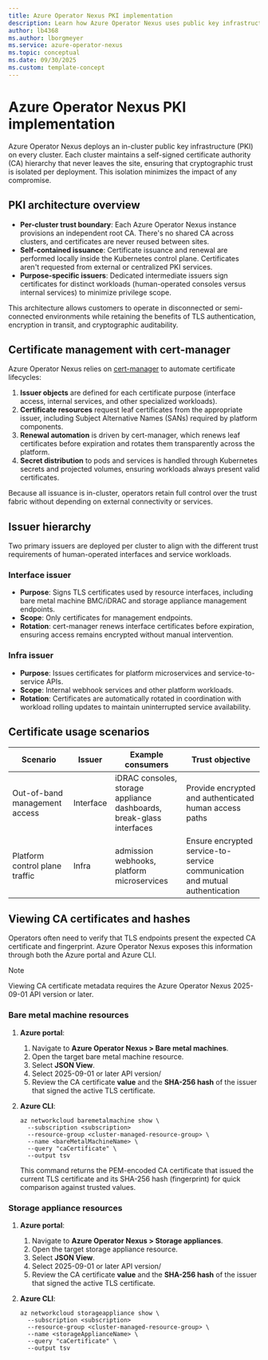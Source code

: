```yaml
---
title: Azure Operator Nexus PKI implementation
description: Learn how Azure Operator Nexus uses public key infrastructure to protect platform control plane, services, and operator-facing interfaces.
author: lb4368
ms.author: lborgmeyer
ms.service: azure-operator-nexus
ms.topic: conceptual
ms.date: 09/30/2025
ms.custom: template-concept
---
```


# Azure Operator Nexus PKI implementation

Azure Operator Nexus deploys an in-cluster public key infrastructure (PKI) on every cluster. Each cluster maintains a self-signed certificate authority (CA) hierarchy that never leaves the site, ensuring that cryptographic trust is isolated per deployment.  This isolation minimizes the impact of any compromise.

## PKI architecture overview

- **Per-cluster trust boundary**: Each Azure Operator Nexus instance provisions an independent root CA. There's no shared CA across clusters, and certificates are never reused between sites.
- **Self-contained issuance**: Certificate issuance and renewal are performed locally inside the Kubernetes control plane. Certificates aren't requested from external or centralized PKI services.
- **Purpose-specific issuers**: Dedicated intermediate issuers sign certificates for distinct workloads (human-operated consoles versus internal services) to minimize privilege scope.

This architecture allows customers to operate in disconnected or semi-connected environments while retaining the benefits of TLS authentication, encryption in transit, and cryptographic auditability.

## Certificate management with cert-manager

Azure Operator Nexus relies on [cert-manager](https://cert-manager.io/) to automate certificate lifecycles:

1. **Issuer objects** are defined for each certificate purpose (interface access, internal services, and other specialized workloads).
2. **Certificate resources** request leaf certificates from the appropriate issuer, including Subject Alternative Names (SANs) required by platform components.
3. **Renewal automation** is driven by cert-manager, which renews leaf certificates before expiration and rotates them transparently across the platform.
4. **Secret distribution** to pods and services is handled through Kubernetes secrets and projected volumes, ensuring workloads always present valid certificates.

Because all issuance is in-cluster, operators retain full control over the trust fabric without depending on external connectivity or services.

## Issuer hierarchy

Two primary issuers are deployed per cluster to align with the different trust requirements of human-operated interfaces and service workloads.

### Interface issuer

- **Purpose**: Signs TLS certificates used by resource interfaces, including bare metal machine BMC/iDRAC and storage appliance management endpoints.
- **Scope**: Only certificates for management endpoints.
- **Rotation**: cert-manager renews interface certificates before expiration, ensuring access remains encrypted without manual intervention.

### Infra issuer

- **Purpose**: Issues certificates for platform microservices and service-to-service APIs.
- **Scope**: Internal webhook services and other platform workloads.
- **Rotation**: Certificates are automatically rotated in coordination with workload rolling updates to maintain uninterrupted service availability.

## Certificate usage scenarios

| Scenario | Issuer | Example consumers | Trust objective |
|----------|--------|-------------------|-----------------|
| Out-of-band management access | Interface | iDRAC consoles, storage appliance dashboards, break-glass interfaces | Provide encrypted and authenticated human access paths |
| Platform control plane traffic | Infra | admission webhooks, platform microservices | Ensure encrypted service-to-service communication and mutual authentication |

## Viewing CA certificates and hashes

Operators often need to verify that TLS endpoints present the expected CA certificate and fingerprint. Azure Operator Nexus exposes this information through both the Azure portal and Azure CLI.

> [!NOTE]
> Viewing CA certificate metadata requires the Azure Operator Nexus 2025-09-01 API version or later.

### Bare metal machine resources

1. **Azure portal**:
   1. Navigate to **Azure Operator Nexus \> Bare metal machines**.
   2. Open the target bare metal machine resource.
   3. Select **JSON View**.
   4. Select 2025-09-01 or later API version/
   5. Review the CA certificate **value** and the **SHA-256 hash** of the issuer that signed the active TLS certificate.

2. **Azure CLI**:
   ```azurecli
   az networkcloud baremetalmachine show \
     --subscription <subscription>
     --resource-group <cluster-managed-resource-group> \
     --name <bareMetalMachineName> \
     --query "caCertificate" \
     --output tsv
   ```
   This command returns the PEM-encoded CA certificate that issued the current TLS certificate and its SHA-256 hash (fingerprint) for quick comparison against trusted values.

### Storage appliance resources

1. **Azure portal**:
   1. Navigate to **Azure Operator Nexus \> Storage appliances**.
   2. Open the target storage appliance resource.
   3. Select **JSON View**.
   4. Select 2025-09-01 or later API version/
   5. Review the CA certificate **value** and the **SHA-256 hash** of the issuer that signed the active TLS certificate.

2. **Azure CLI**:
   ```azurecli
   az networkcloud storageappliance show \
     --subscription <subscription>
     --resource-group <cluster-managed-resource-group> \
     --name <storageApplianceName> \
     --query "caCertificate" \
     --output tsv
   ```
